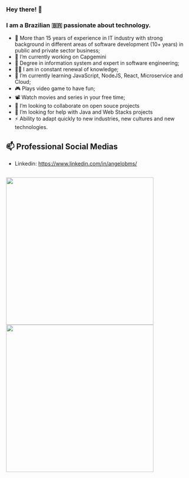 ### Hey there! 👋

### I am a Brazilian 🇧🇷️ passionate about technology.

- 🔭 More than 15 years of experience in IT industry with strong background in different areas of software development (10+ years) in public and private sector business;
- 👷️ I’m currently working on Capgemini
- 🌱 Degree in information system and expert in software engineering;
- 👨‍💻️ I am in constant renewal of knowledge;
- 🚀️ I’m currently learning JavaScript, NodeJS, React, Microservice and Cloud;
- 🎮️ Plays video game to have fun;
- 📽️ Watch movies and series in your free time; 
- 👯 I’m looking to collaborate on open souce projects 
- 🤔 I’m looking for help with Java and Web Stacks projects
- ⚡️ Ability to adapt quickly to new industries, new cultures and new technologies. 

## 📫 Professional Social Medias

 - Linkedin: https://www.linkedin.com/in/angelobms/ 

##
 
 <img width="400px" align="left" src="https://github-readme-stats.vercel.app/api?username=angelobms&count_private=true&show_icons=true" />
 <img width="400px" align="left" src="https://github-readme-stats.vercel.app/api/top-langs?username=angelobms&layout=compact" />
 <br/>
 <br/>
 <a href="https://sourcerer.io/angelobms"><img src="https://img.shields.io/badge/HTML-111%20commits-orange.svg" alt=""></a> 
 <a href="https://sourcerer.io/angelobms"><img src="https://img.shields.io/badge/CSS-87%20commits-orange.svg" alt=""></a> 
 <a href="https://sourcerer.io/angelobms"><img src="https://img.shields.io/badge/TypeScript-26%20commits-orange.svg" alt=""></a> 
 <a href="https://sourcerer.io/angelobms"><img src="https://img.shields.io/badge/Java-92%20commits-orange.svg" alt=""></a> 
 <a href="https://sourcerer.io/angelobms"><img src="https://img.shields.io/badge/JavaScript-133%20commits-orange.svg" alt=""></a> 
 <a href="https://sourcerer.io/angelobms"><img src="https://img.shields.io/badge/Python-10%20commits-orange.svg" alt=""></a> 
